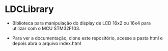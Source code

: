 # LDCLibrary

- Biblioteca para manipulação do display de LCD 16x2 ou 16x4 para utilizar com o MCU STM32F103.

- Para ver a documentação, clone este repositório, acesse a pasta html e depois abra o arquivo index.html
